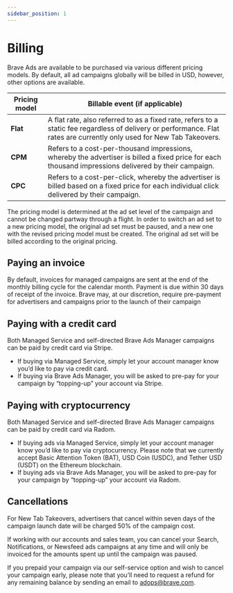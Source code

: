 ```yaml
---
sidebar_position: 1
---
```


# Billing
Brave Ads are available to be purchased via various different pricing models. By default, all ad campaigns globally will be billed in USD, however, other options are available.

|**Pricing model**|**Billable event (if applicable)**|
|---|---|
|**Flat**|A flat rate, also referred to as a fixed rate, refers to a static fee regardless of delivery or performance. Flat rates are currently only used for New Tab Takeovers.|
|**CPM**|Refers to a cost-per-thousand impressions, whereby the advertiser is billed a fixed price for each thousand impressions delivered by their campaign.|
|**CPC**|Refers to a cost-per-click, whereby the advertiser is billed based on a fixed price for each individual click delivered by their campaign.|

The pricing model is determined at the ad set level of the campaign and cannot be changed partway through a flight. In order to switch an ad set to a new pricing model, the original ad set must be paused, and a new one with the revised pricing model must be created. The original ad set will be billed according to the original pricing.


## Paying an invoice
By default, invoices for managed campaigns are sent at the end of the monthly billing cycle for the calendar month. Payment is due within 30 days of receipt of the invoice. Brave may, at our discretion, require pre-payment for advertisers and campaigns prior to the launch of their campaign 

## Paying with a credit card
Both Managed Service and self-directed Brave Ads Manager campaigns can be paid by credit card via Stripe. 

- If buying via Managed Service, simply let your account manager know you’d like to pay via credit card.
- If buying via Brave Ads Manager, you will be asked to pre-pay for your campaign by “topping-up” your account via Stripe.

## Paying with cryptocurrency
Both Managed Service and self-directed Brave Ads Manager campaigns can be paid by credit card via Radom.

- If buying ads via Managed Service, simply let your account manager know you’d like to pay via cryptocurrency. Please note that we currently accept Basic Attention Token (BAT), USD Coin (USDC), and Tether USD (USDT) on the Ethereum blockchain.
- If buying ads via Brave Ads Manager, you will be asked to pre-pay for your campaign by “topping-up” your account via Radom.

## Cancellations
For New Tab Takeovers, advertisers that cancel within seven days of the campaign launch date will be charged 50% of the campaign cost. 

If working with our accounts and sales team, you can cancel your Search, Notifications, or Newsfeed ads campaigns at any time and will only be invoiced for the amounts spent up until the campaign was paused. 

If you prepaid your campaign via our self-service option and wish to cancel your campaign early, please note that you’ll need to request a refund for any remaining balance by sending an email to [adops@brave.com](mailto:adops@brave.com).
